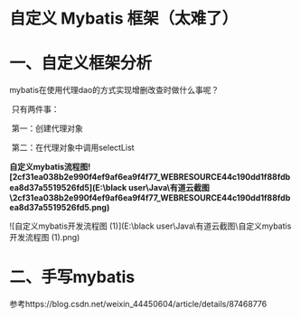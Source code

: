 # **自定义 Mybatis  框架（太难了）**

# **一、自定义框架分析**

mybatis在使用代理dao的方式实现增删改查时做什么事呢？

​		只有两件事：

​			第一：创建代理对象

​			第二：在代理对象中调用selectList



**自定义mybatis流程图![2cf31ea038b2e990f4ef9af6ea9f4f77_WEBRESOURCE44c190dd1f88fdbea8d37a5519526fd5](E:\black user\Java\有道云截图\2cf31ea038b2e990f4ef9af6ea9f4f77_WEBRESOURCE44c190dd1f88fdbea8d37a5519526fd5.png)**



![自定义mybatis开发流程图 (1)](E:\black user\Java\有道云截图\自定义mybatis开发流程图 (1).png)

# **二、手写mybatis**

参考https://blog.csdn.net/weixin_44450604/article/details/87468776